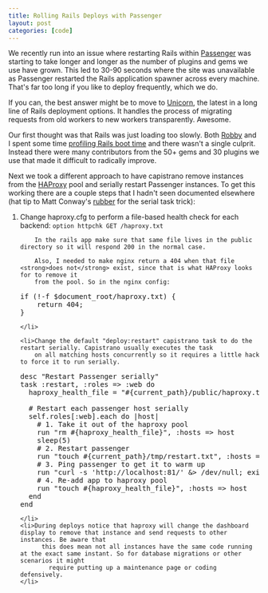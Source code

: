 ```yaml
--- 
title: Rolling Rails Deploys with Passenger
layout: post
categories: [code]
---
```


We recently run into an issue where restarting Rails within <a href="http://www.modrails.com">Passenger</a> was starting to take longer and longer as the number of plugins and gems we use have grown. This led to 30-90 seconds where the site was unavailable as Passenger restarted the Rails application spawner across every machine. That's far too long if you like to deploy frequently, which we do.

If you can, the best answer might be to move to <a href="http://github.com/blog/517-unicorn">Unicorn</a>, the latest in a long line of Rails deployment options. It handles the process of migrating requests from old workers to new workers transparently. Awesome.

Our first thought was that Rails was just loading too slowly. Both <a href="http://freerobby.com">Robby</a> and I spent some time <a href="http://alexyoung.org/2009/07/03/rapid-rails-boot-up-time/">profiling Rails boot time</a> and there wasn't a single culprit. Instead there were many contributors from the 50+ gems and 30 plugins we use that made it difficult to radically improve.

Next we took a different approach to have capistrano remove instances from the <a href="http://haproxy.1wt.eu/">HAProxy</a> pool
and serially restart Passenger instances. To get this working there are a couple steps that I hadn't seen documented elsewhere (hat tip to Matt Conway's <a href="http://github.com/wr0ngway/rubber">rubber</a> for the serial task trick):

<ol>
	<li>Change haproxy.cfg to perform a file-based health check for each backend:
		<span class="codeblock"><code>option httpchk GET /haproxy.txt</code></span>
		
		In the rails app make sure that same file lives in the public directory so it will respond 200 in the normal case.
		
		Also, I needed to make nginx return a 404 when that file <strong>does not</strong> exist, since that is what HAProxy looks for to remove it 
		from the pool. So in the nginx config:
<pre lang="bash">
if (!-f $document_root/haproxy.txt) {
	return 404;
} 
</pre>
	</li>
	
	<li>Change the default "deploy:restart" capistrano task to do the restart serially. Capistrano usually executes the task
		on all matching hosts concurrently so it requires a little hack to force it to run serially.
<pre lang="ruby">
desc "Restart Passenger serially"
task :restart, :roles => :web do 
  haproxy_health_file = "#{current_path}/public/haproxy.txt"

  # Restart each passenger host serially
  self.roles[:web].each do |host|
    # 1. Take it out of the haproxy pool
    run "rm #{haproxy_health_file}", :hosts => host
    sleep(5)
    # 2. Restart passenger
    run "touch #{current_path}/tmp/restart.txt", :hosts => host
    # 3. Ping passenger to get it to warm up
    run "curl -s 'http://localhost:81/' &> /dev/null; exit 0", :hosts => host
    # 4. Re-add app to haproxy pool
    run "touch #{haproxy_health_file}", :hosts => host
  end
end
</pre>
		
	</li>
	<li>During deploys notice that haproxy will change the dashboard display to remove that instance and send requests to other instances. Be aware that
		  this does mean not all instances have the same code running at the exact same instant. So for database migrations or other scenarios it might 	
			require	putting up a maintenance page or coding defensively.
	</li>
</ol>